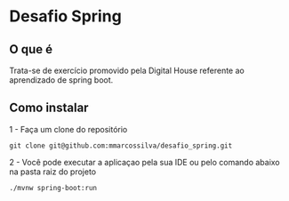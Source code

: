 # Desafio Spring

## O que é
Trata-se de exercício promovido pela Digital House referente ao aprendizado de spring boot.

## Como instalar
1 - Faça um clone do repositório
```shell
git clone git@github.com:mmarcossilva/desafio_spring.git
```

2 - Você pode executar a aplicaçao pela sua IDE ou pelo comando abaixo na pasta raiz do projeto
```shell
./mvnw spring-boot:run
```
